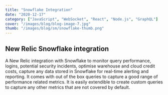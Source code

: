 ```yaml
---
title: "Snowflake Integration"
date: "2020-12-17"
category: ["JavaScript", "WebSocket", "React", "Node.js", "GraphQL"]
cover: "/images/blog/blog-image-7.jpg"
thumb: "/images/blog/sm/snowflake-thumb.png"
---
```


## New Relic Snowflake integration

A New Relic integration with Snowflake to monitor query performance, logins, potential security incidents, optimise warehouse and cloud credit costs, capture any data stored in Snowflake for real-time alerting and reporting. It comes with out of the box queries to capture a good range of performance related metrics. It is easily extendible to create custom queries to capture any other metrics that are not covered by default.